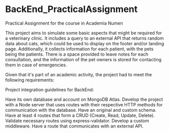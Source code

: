 # BackEnd_PracticalAssignment
Practical Assignment for the course in Academia Numen

This project aims to simulate some basic aspects that might be required for a veterinary clinic. It includes a query to an external API that returns random data about cats, which could be used to display on the footer and/or landing page. Additionally, it collects information for each patient, with the pets being the patients. There is a space provided to leave notes for each consultation, and the information of the pet owners is stored for contacting them in case of emergencies.



Given that it's part of an academic activity, the project had to meet the following requirements:

Project integration guidelines for BackEnd:

Have its own database and account on MongoDB Atlas.
Develop the project with a Node server that uses routes with their respective HTTP methods for communication with the database.
Have an original and custom schema.
Have at least 4 routes that form a CRUD (Create, Read, Update, Delete).
Validate necessary routes using express-validator.
Develop a custom middleware.
Have a route that communicates with an external API.
